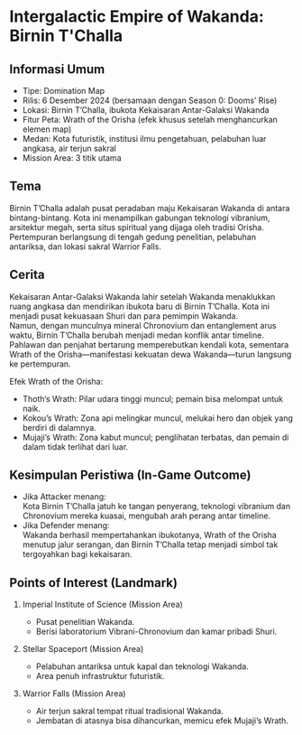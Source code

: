 # Intergalactic Empire of Wakanda: Birnin T'Challa

## Informasi Umum
- Tipe: Domination Map  
- Rilis: 6 Desember 2024 (bersamaan dengan Season 0: Dooms’ Rise)  
- Lokasi: Birnin T’Challa, ibukota Kekaisaran Antar-Galaksi Wakanda  
- Fitur Peta: Wrath of the Orisha (efek khusus setelah menghancurkan elemen map)  
- Medan: Kota futuristik, institusi ilmu pengetahuan, pelabuhan luar angkasa, air terjun sakral  
- Mission Area: 3 titik utama  

## Tema
Birnin T’Challa adalah pusat peradaban maju Kekaisaran Wakanda di antara bintang-bintang. Kota ini menampilkan gabungan teknologi vibranium, arsitektur megah, serta situs spiritual yang dijaga oleh tradisi Orisha. Pertempuran berlangsung di tengah gedung penelitian, pelabuhan antariksa, dan lokasi sakral Warrior Falls.

## Cerita
Kekaisaran Antar-Galaksi Wakanda lahir setelah Wakanda menaklukkan ruang angkasa dan mendirikan ibukota baru di Birnin T’Challa. Kota ini menjadi pusat kekuasaan Shuri dan para pemimpin Wakanda.  
Namun, dengan munculnya mineral Chronovium dan entanglement arus waktu, Birnin T’Challa berubah menjadi medan konflik antar timeline. Pahlawan dan penjahat bertarung memperebutkan kendali kota, sementara Wrath of the Orisha—manifestasi kekuatan dewa Wakanda—turun langsung ke pertempuran.  

Efek Wrath of the Orisha:  
- Thoth’s Wrath: Pilar udara tinggi muncul; pemain bisa melompat untuk naik.  
- Kokou’s Wrath: Zona api melingkar muncul, melukai hero dan objek yang berdiri di dalamnya.  
- Mujaji’s Wrath: Zona kabut muncul; penglihatan terbatas, dan pemain di dalam tidak terlihat dari luar.  

## Kesimpulan Peristiwa (In-Game Outcome)
- Jika Attacker menang:  
  Kota Birnin T’Challa jatuh ke tangan penyerang, teknologi vibranium dan Chronovium mereka kuasai, mengubah arah perang antar timeline.  
- Jika Defender menang:  
  Wakanda berhasil mempertahankan ibukotanya, Wrath of the Orisha menutup jalur serangan, dan Birnin T’Challa tetap menjadi simbol tak tergoyahkan bagi kekaisaran.  

## Points of Interest (Landmark)
1. Imperial Institute of Science (Mission Area)  
   - Pusat penelitian Wakanda.  
   - Berisi laboratorium Vibrani-Chronovium dan kamar pribadi Shuri.  

2. Stellar Spaceport (Mission Area)  
   - Pelabuhan antariksa untuk kapal dan teknologi Wakanda.  
   - Area penuh infrastruktur futuristik.  

3. Warrior Falls (Mission Area)  
   - Air terjun sakral tempat ritual tradisional Wakanda.  
   - Jembatan di atasnya bisa dihancurkan, memicu efek Mujaji’s Wrath.  

